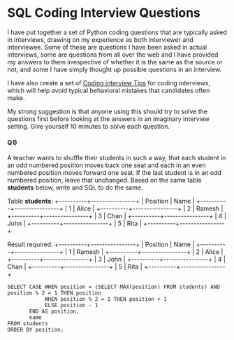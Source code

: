 # SQL Coding Interview Questions

I have put together a set of Python coding questions that are typically asked in interviews, drawing on my experience as both interviewer and interviewee. Some of these are questions I have been asked in actual interviews, some are questions from all over the web and I have provided my answers to them irrespective of whether it is the same as the source or not, and some I have simply thought up possible questions in an interview.

I have also create a set of [Coding interview Tips](https://github.com/arindamsinha12/interview_questions/blob/main/coding_interview_tips.md) for coding interviews, which will help avoid typical behavioral mistakes that candidates often make.

My strong suggestion is that anyone using this should try to solve the questions first before looking at the answers in an imaginary interview setting. Give yourself 10 minutes to solve each question.

#### Q1)

A teacher wants to shuffle their students in such a way, that each student in an odd numbered position moves back one seat and each in an even numbered position moves forward one seat. If the last student is in an odd numbered position, leave that unchanged. Based on the same table **students** below, write and SQL to do the same.

Table **students**:
+----------+----------------+
| Position | Name           |
+----------+----------------+
|      1   | Alice          |
+----------+----------------+
|      2   | Ramesh         |
+----------+----------------+
|      3   | Chan           |
+----------+----------------+
|      4   | John           |
+----------+----------------+
|      5   | Rita           |
+----------+----------------+

Result required:
+----------+----------------+
| Position | Name           |
+----------+----------------+
|      1   | Ramesh          |
+----------+----------------+
|      2   | Alice          |
+----------+----------------+
|      3   | John           |
+----------+----------------+
|      4   | Chan           |
+----------+----------------+
|      5   | Rita           |
+----------+----------------+

```
SELECT CASE WHEN position = (SELECT MAX(position) FROM students) AND position % 2 = 1 THEN position
            WHEN position % 2 = 1 THEN position + 1
            ELSE position - 1
       END AS position,
       name
FROM students
ORDER BY position;
```
